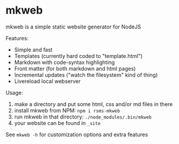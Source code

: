 # mkweb

mkweb is a simple static website generator for NodeJS

Features:

- Simple and fast
- Templates (currently hard coded to "template.html")
- Markdown with code-syntax highlighting
- Front matter (for both markdown and html pages)
- Incremental updates ("watch the filesystem" kind of thing)
- Livereload local webserver


Usage:

1. make a directory and put some html, css and/or md files in there
2. install mkweb from NPM: `npm i rsms-mkweb`
3. run mkweb in that directory: `./node_modules/.bin/mkweb`
4. your website can be found in `_site`

See `mkweb -h` for customization options and extra features
